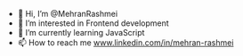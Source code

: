 - 👋 Hi, I’m @MehranRashmei
- 👀 I’m interested in Frontend development
- 🌱 I’m currently learning JavaScript
- 📫 How to reach me www.linkedin.com/in/mehran-rashmei

<!---
MehranRashmei/MehranRashmei is a ✨ special ✨ repository because its `README.md` (this file) appears on your GitHub profile.
You can click the Preview link to take a look at your changes.
--->
